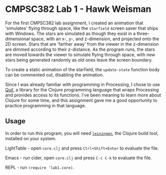 # CMPSC382 Lab 1 - Hawk Weisman

For the first CMPSC382 lab assignment, I created an animation that 'simulates' flying through space, like the `starfield` screen saver that ships with Windows. The stars are simulated as though they exist in a three-dimensional space, with an x-, y-, and z-dimension, and projected onto the 2D screen. Stars that are 'farther away' from the viewer in the z-dimension are dimmed according to their z-distance. As the program runs, the stars are moved towards the viewer to simulate flying through space, with new stars being generated randomly as old ones leave the screen boundary.

To create a static animation of the starfield, the `update-state` function body can be commented out, disabling the animation.

Since I was already familiar with programming in Processing, I chose to use [Quil](http://quil.info/), a library for the Clojure programming language that wraps Processing and provides access to its functions. I've been meaning to learn more about Clojure for some time, and this assignment gave me a good opportunity to practice programming in that language.

## Usage

In order to run this program, you will need [`leiningen`](https://github.com/technomancy/leiningen), the Clojure build tool, installed on your system.

LightTable - open `core.clj` and press `Ctrl+Shift+Enter` to evaluate the file.

Emacs - run cider, open `core.clj` and press `C-c C-k` to evaluate the file.

REPL - run `(require 'lab1.core)`.
